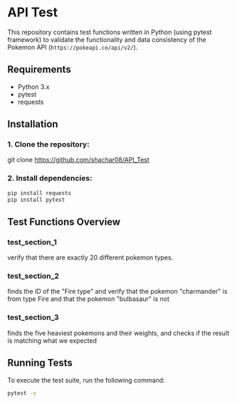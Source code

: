 # API Test

This repository contains test functions written in Python (using pytest framework) to validate the functionality and data consistency of the Pokemon API (`https://pokeapi.co/api/v2/`).

## Requirements
- Python 3.x
- pytest
- requests

## Installation
### 1. Clone the repository:
git clone https://github.com/shachar08/API_Test

### 2. Install dependencies:
```bash
pip install requests
pip install pytest
```

## Test Functions Overview

### test_section_1
verify that there are exactly 20 different pokemon types.

### test_section_2
finds the ID of the "Fire type" and verify that the pokemon "charmander" is from type Fire and that the pokemon "bulbasaur" is not

### test_section_3
finds the five heaviest pokemons and their weights, and checks if the result is matching what we expected

## Running Tests
To execute the test suite, run the following command:
```bash
pytest -v
```
